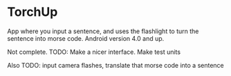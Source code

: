 # TorchUp
App where you input a sentence, and uses the flashlight to turn the sentence into morse code.
Android version 4.0 and up.


Not complete. 
TODO: Make a nicer interface. Make test units

Also TODO: input camera flashes, translate that morse code into a sentence

